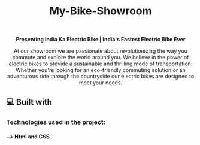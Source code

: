 <h1 align="center" id="title">My-Bike-Showroom</h1><br>
<style>
p {text-align: center;}
</style>
<p id="description">
<b>Presenting India Ka Electric Bike | India's Fastest Electric Bike Ever </b>
<br>
<p>
At our showroom we are passionate about revolutionizing the way you commute and explore the world around you. We believe in the power of electric bikes to provide a sustainable and thrilling mode of transportation. Whether you're looking for an eco-friendly commuting solution or an adventurous ride through the countryside our electric bikes are designed to meet your needs.</p>

  
  
<h2>💻 Built with</h2>

<h3>Technologies used in the project:</h3>

<h4>-->   Html and CSS</h4>

